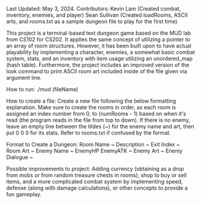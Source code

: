 Last Updated: May 3, 2024.
Contributors:
Kevin Lam (Created combat, inventory, enemies, and player)
Sean Sullivan (Created loadRooms, ASCII arts, and rooms.txt as a sample dungeon file to play for the first time)

This project is a terminal-based text dungeon game based on the MUD lab from CS102 for CS202. It applies the same concept of utilizing a pointer to an array of room structures. However, it has been built upon to have actual playability by implementing a character, enemies, a somewhat basic combat system, stats, and an inventory with item usage utilizing an unordered_map (hash table). Furthermore, the project includes an improved version of the look command to print ASCII room art included inside of the file given via argument line.

How to run: ./mud (fileName)

How to create a file: Create a new file following the below formatting explanation. Make sure to create the rooms in order, as each room is assigned an index number from 0, to (numRooms - 1) based on when it's read (the program reads in the file from top to down). If there is no enemy, leave an empty line between the tildes (~) for the enemy name and art, then put 0 0 0 for its stats. Refer to rooms.txt if confused by the format. 

Format to Create a Dungeon:
Room Name
~
Description
~
Exit Index
~
Room Art
~
Enemy Name
~
EnemyHP EnemyATK
~
Enemy Art
~
Enemy Dialogue
~

Possible improvements to project: Adding currency (obtaining as a drop from mobs or from random treasure chests in rooms), shop to buy or sell items, and a more complicated combat system by implementing speed, defense (along with damage calculations), or other concepts to provide a fun gameplay.